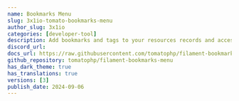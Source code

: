 ```yaml
---
name: Bookmarks Menu
slug: 3x1io-tomato-bookmarks-menu
author_slug: 3x1io
categories: [developer-tool]
description: Add bookmarks and tags to your resources records and access theme form your sidebar
discord_url: 
docs_url: https://raw.githubusercontent.com/tomatophp/filament-bookmarks-menu/master/README.md
github_repository: tomatophp/filament-bookmarks-menu
has_dark_theme: true
has_translations: true
versions: [3]
publish_date: 2024-09-06
---
```

